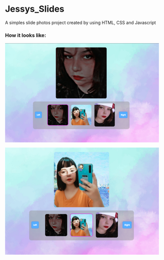 # Jessys_Slides
A simples slide photos project created by using HTML, CSS and Javascript


### How it looks like:
![webpage](https://github.com/Eversonv4/Jessys_Slides/blob/main/assets/images/screenshot/photo_1.png)

![webpage](https://github.com/Eversonv4/Jessys_Slides/blob/main/assets/images/screenshot/photo_2.png)
